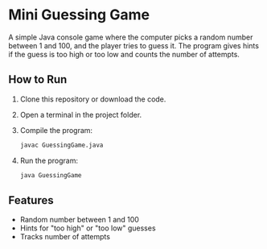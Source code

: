 # Mini Guessing Game

A simple Java console game where the computer picks a random number between 1 and 100, and the player tries to guess it. The program gives hints if the guess is too high or too low and counts the number of attempts.

## How to Run

1. Clone this repository or download the code.
2. Open a terminal in the project folder.
3. Compile the program:

   ```bash
   javac GuessingGame.java
   ```
4. Run the program:

   ```bash
   java GuessingGame
   ```

## Features

* Random number between 1 and 100
* Hints for "too high" or "too low" guesses
* Tracks number of attempts


